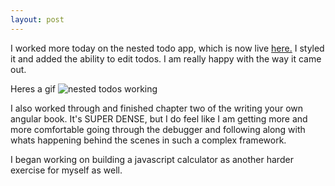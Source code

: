 ```yaml
---
layout: post
---
```

I worked more today on the nested todo app, which is now live [here.](https://jordanvidrine.github.io) I styled it and added the ability to edit todos.<!--more--> I am really happy with the way it came out.

Heres a gif ![nested todos working](https://raw.githubusercontent.com/jordanvidrine/nested-todos/master/Nested%20Todo%20App%20Example.gif)

I also worked through and finished chapter two of the writing your own angular book. It's SUPER DENSE, but I do feel like I am getting more and more comfortable going through the debugger and following along with whats happening behind the scenes in such a complex framework.

I began working on building a javascript calculator as another harder exercise for myself as well.
